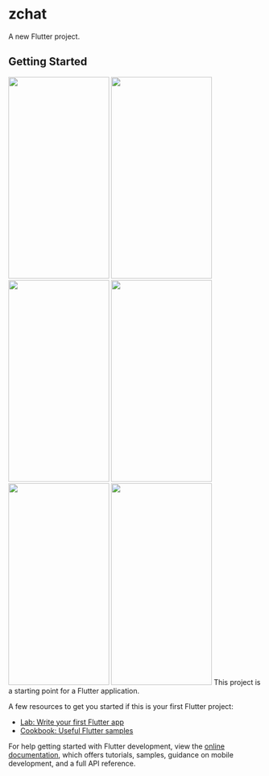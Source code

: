 # zchat

A new Flutter project.

## Getting Started

<img src="./assets/screenshot/zchat5.png" height="400" width="200">
<img src="./assets/screenshot/zchat1.png" height="400" width="200">
<img src="./assets/screenshot/zchat3.png" height="400" width="200">
<img src="./assets/screenshot/zchat6.png" height="400" width="200">
<img src="./assets/screenshot/zchat4.png" height="400" width="200">
<img src="./assets/screenshot/zchat2.png" height="400" width="200">
This project is a starting point for a Flutter application.

A few resources to get you started if this is your first Flutter project:

- [Lab: Write your first Flutter app](https://docs.flutter.dev/get-started/codelab)
- [Cookbook: Useful Flutter samples](https://docs.flutter.dev/cookbook)

For help getting started with Flutter development, view the
[online documentation](https://docs.flutter.dev/), which offers tutorials,
samples, guidance on mobile development, and a full API reference.
